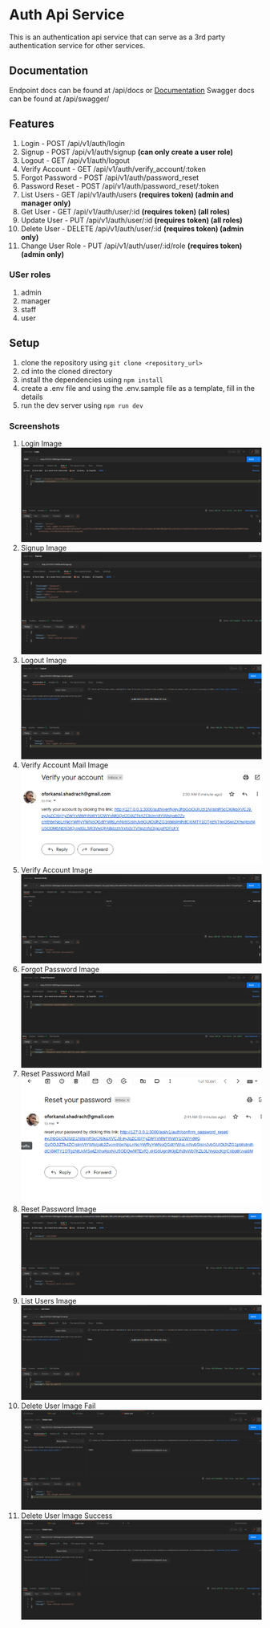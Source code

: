 # Auth Api Service

This is an authentication api service that can serve as a 3rd party authentication service for other services.

## Documentation

Endpoint docs can be found at /api/docs or [Documentation](https://documenter.getpostman.com/view/15040280/VUjMnkSx)
Swagger docs can be found at /api/swagger/

## Features

1. Login  - POST /api/v1/auth/login
2. Signup - POST /api/v1/auth/signup **(can only create a user role)**
3. Logout - GET /api/v1/auth/logout
4. Verify Account - GET /api/v1/auth/verify_account/:token
5. Forgot Password - POST /api/v1/auth/password_reset
6. Password Reset - POST /api/v1/auth/password_reset/:token
7. List Users - GET /api/v1/auth/users **(requires token) (admin and manager only)**
8. Get User - GET /api/v1/auth/user/:id **(requires token) (all roles)**
9. Update User - PUT /api/v1/auth/user/:id **(requires token) (all roles)**
10. Delete User - DELETE /api/v1/auth/user/:id **(requires token) (admin only)**
11. Change User Role - PUT /api/v1/auth/user/:id/role **(requires token) (admin only)**

### USer roles

1. admin
2. manager
3. staff
4. user

## Setup

1. clone the repository using `git clone <repository_url>`
2. cd into the cloned directory
3. install the dependencies using `npm install`
4. create a .env file and using the .env.sample file as a template, fill in the details
5. run the dev server using `npm run dev`

### Screenshots

1. Login Image  ![Login](screenshots/login.png)
2. Signup Image ![Signup](screenshots/signup.png)
3. Logout Image ![Logout](screenshots/logout.png)
4. Verify Account Mail Image ![Verify Account Mail](screenshots/verify_account_mail.png)
5. Verify Account Image ![Verify Account](screenshots/verify_account_test.png)
6. Forgot Password Image ![Forgot Password](screenshots/forgot_password.png)
7. Reset Password Mail ![Reset Password Mail](screenshots/reset_password_mail.png)
8. Reset Password Image ![Reset Password](screenshots/reset_password_test.png)
9. List Users Image ![List Users](screenshots/list_users.png)
10. Delete User Image Fail ![Get User](screenshots/delete_user.png)
11. Delete User Image Success ![Delete User](screenshots/delete_user_success.png)
